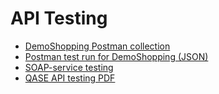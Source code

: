 # API Testing
- [DemoShopping Postman collection](https://raw.githubusercontent.com/lfedorishina/api/refs/heads/main/DemoShopping.postman_collection.json)
- [Postman test run for DemoShopping (JSON)](https://raw.githubusercontent.com/lfedorishina/api/refs/heads/main/DemoShopping.postman_test_run.json)
- [SOAP-service testing](https://raw.githubusercontent.com/lfedorishina/api/refs/heads/main/CountryInfo.postman_collection.json)
- [QASE API testing PDF](https://github.com/user-attachments/files/20752526/QASE.API.testing.pdf)
